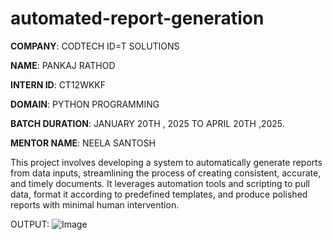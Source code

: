# automated-report-generation

**COMPANY**: CODTECH ID=T SOLUTIONS

**NAME**: PANKAJ RATHOD

**INTERN ID**: CT12WKKF

**DOMAIN**: PYTHON PROGRAMMING

**BATCH DURATION**: JANUARY 20TH , 2025 TO APRIL 20TH ,2025.

**MENTOR NAME**: NEELA SANTOSH

This project involves developing a system to automatically generate reports from data inputs, streamlining the process of creating consistent, accurate, and timely documents. It leverages automation tools and scripting to pull data, format it according to predefined templates, and produce polished reports with minimal human intervention.

OUTPUT:
![Image](https://github.com/user-attachments/assets/8640a29c-85f3-454c-8949-1ac67b428121)
